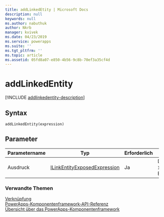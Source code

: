 ```yaml
---
title: addLinkedEtity | Microsoft Docs
description: null
keywords: null
ms.author: nabuthuk
author: Nkrb
manager: kvivek
ms.date: 04/23/2019
ms.service: powerapps
ms.suite: ''
ms.tgt_pltfrm: ''
ms.topic: article
ms.assetid: 05fd8a07-e850-4b56-9c8b-70ef3a35cf4d
---
```


# <a name="addlinkedentity"></a>addLinkedEntity

[!INCLUDE [addlinkedentity-description](includes/addlinkedentity-description.md)]

## <a name="syntax"></a>Syntax

`addLinkedEntity(expression)`

## <a name="parameters"></a>Parameter

| Parametername|Typ|Erforderlich|Beschreibung|
| ------------- |----|--------|-----------|
|Ausdruck|[ILinkEntityExposedExpression](../ilinkentityexposedexpression.md)|Ja|Das festzulegende `ILinkEntityExposedExpression`-Element.|

### <a name="related-topics"></a>Verwandte Themen

[Verknüpfung](../linking.md)<br/>
[PowerApps-Komponentenframework-API-Referenz](../../reference/index.md)<br/>
[Übersicht über das PowerApps-Komponentenframework](../../overview.md)